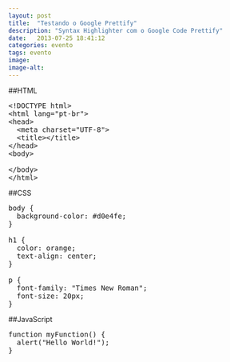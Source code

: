 ```yaml
---
layout: post
title:  "Testando o Google Prettify"
description: "Syntax Highlighter com o Google Code Prettify"
date:   2013-07-25 18:41:12
categories: evento
tags: evento
image: 
image-alt: 
---
```


##HTML

<pre class="lang-html prettyprint linenums">
&lt;!DOCTYPE html&gt;
&lt;html lang=&quot;pt-br&quot;&gt;
&lt;head&gt;
  &lt;meta charset=&quot;UTF-8&quot;&gt;
  &lt;title&gt;&lt;/title&gt;
&lt;/head&gt;
&lt;body&gt;
  
&lt;/body&gt;
&lt;/html&gt;
</pre>

##CSS

<pre class="lang-css prettyprint linenums">
body {
  background-color: #d0e4fe;
}

h1 {
  color: orange;
  text-align: center;
}

p {
  font-family: &quot;Times New Roman&quot;;
  font-size: 20px;
}
</pre>

##JavaScript

<pre class="lang-js prettyprint linenums">
function myFunction() {
  alert(&quot;Hello World!&quot;);
}
</pre>